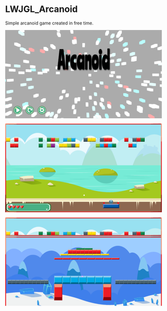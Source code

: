 # LWJGL_Arcanoid

Simple arcanoid game created in free time.

![overview](logo1.png "logo1")



![overview](logo2.png "logo2")



![overview](logo3.png "logo3")
